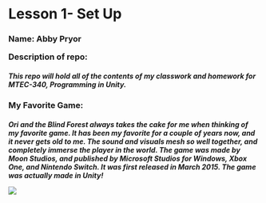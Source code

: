 <h1> Lesson 1- Set Up
<br>
<h3> Name: Abby Pryor

Description of repo: 
<h5> This repo will hold all of the contents of my classwork and homework for MTEC-340, Programming in Unity.


<h3> My Favorite Game: <br>
<h5>Ori and the Blind Forest always takes the cake for me when thinking of my favorite game. It has been my favorite for a couple of years now, and it never gets old to me. The sound and visuals mesh so well together, and completely immerse the player in the world. The game was made by Moon Studios, and published by Microsoft Studios for Windows, Xbox One, and Nintendo Switch. It was first released in March 2015. The game was actually made in Unity!

![](https://lapfullofcrumbs.files.wordpress.com/2020/04/ori-blind-forest.jpg)